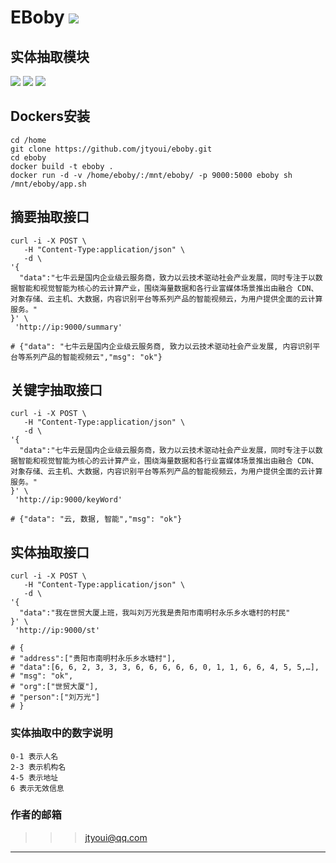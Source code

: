 # **EBoby** [![](https://gitee.com/tyoui/logo/raw/master/logo/photolog.png)][1]

## 实体抽取模块
[![](https://img.shields.io/badge/Python-3.7-green.svg)]()
[![](https://img.shields.io/badge/BlogWeb-Tyoui-bule.svg)][1]
[![](https://img.shields.io/badge/Email-jtyoui@qq.com-red.svg)]()


## Dockers安装
    cd /home
    git clone https://github.com/jtyoui/eboby.git
    cd eboby
    docker build -t eboby .
    docker run -d -v /home/eboby/:/mnt/eboby/ -p 9000:5000 eboby sh /mnt/eboby/app.sh 

## 摘要抽取接口
```shell script
curl -i -X POST \
   -H "Content-Type:application/json" \
   -d \
'{
  "data":"七牛云是国内企业级云服务商，致力以云技术驱动社会产业发展，同时专注于以数据智能和视觉智能为核心的云计算产业，围绕海量数据和各行业富媒体场景推出由融合 CDN、对象存储、云主机、大数据，内容识别平台等系列产品的智能视频云，为用户提供全面的云计算服务。"
}' \
 'http://ip:9000/summary'

# {"data": "七牛云是国内企业级云服务商, 致力以云技术驱动社会产业发展, 内容识别平台等系列产品的智能视频云","msg": "ok"}
```

## 关键字抽取接口
```shell script
curl -i -X POST \
   -H "Content-Type:application/json" \
   -d \
'{
  "data":"七牛云是国内企业级云服务商，致力以云技术驱动社会产业发展，同时专注于以数据智能和视觉智能为核心的云计算产业，围绕海量数据和各行业富媒体场景推出由融合 CDN、对象存储、云主机、大数据，内容识别平台等系列产品的智能视频云，为用户提供全面的云计算服务。"
}' \
 'http://ip:9000/keyWord'

# {"data": "云, 数据, 智能","msg": "ok"}
```

## 实体抽取接口
```shell script
curl -i -X POST \
   -H "Content-Type:application/json" \
   -d \
'{
  "data":"我在世贸大厦上班，我叫刘万光我是贵阳市南明村永乐乡水塘村的村民"
}' \
 'http://ip:9000/st' 

# {
# "address":["贵阳市南明村永乐乡水塘村"],
# "data":[6, 6, 2, 3, 3, 3, 6, 6, 6, 6, 6, 0, 1, 1, 6, 6, 4, 5, 5,…],
# "msg": "ok",
# "org":["世贸大厦"],
# "person":["刘万光"]
# }
```

### 实体抽取中的数字说明
    0-1 表示人名
    2-3 表示机构名
    4-5 表示地址
    6 表示无效信息


### 作者的邮箱
>>> jtyoui@qq.com  

***
[1]: https://blog.jtyoui.com
